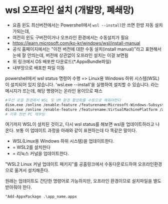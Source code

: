# wsl 오프라인 설치 (개발망, 폐쇄망)

- 요즘 윈도 최신버전에서는 Powershell에서 `wsl --install`만 쓰면 한방 자동 설치가되는데,
- 여전히 윈도 구버전이거나 오프라인 환경에서는 수동설치가 필요
- https://learn.microsoft.com/ko-kr/windows/wsl/install-manual
- 공식 홈페이지에서는 "이전 버전에 대한 수동 설치(install manual)"라고 표현해서 눈에 잘 안띄는데, 버전에 상관없이 오프라인 설치는 이걸 보면됨
- 위 링크에서 OS 배포판 다운로드(*.AppxBundle파일)
- 내부망으로 배포판 파일 이동



powershell에서 wsl status 명령어 수행
=> Linux용 Windows 하위 시스템(WSL)이 설치되어 있지 않습니다. 'wsl.exe --install'을 실행하여 설치할 수 있습니다.
라는 메시지가 뜨는데, 해당 명령어는 온라인 용이므로 패스

```sh
#우선 로컬 환경에서 WSL 및 VM 환경 활성화를 수동으로 해줘야한다
dism.exe /online /enable-feature /featurename:Microsoft-Windows-Subsystem-Linux /all /norestart
dism.exe /online /enable-feature /featurename:VirtualMachinePlatform /all /norestart
# 이후 한번 PC 재부팅

```

여기까지 WSL이 설치된 것이고, 다시 wsl status를 해보면 wsl을 업데이트하라고 나온다.
보통 이 업데이트 과정을 아래와 같이 표현하는데 다 똑같은 말이다.

- WSL(Linux용 Windows 하위 시스템)을 업데이트한다.
- = WSL2를 설치한다
- = 리눅스 커널을 업데이트한다.

"WSL2 Linux 커널 업데이트 패키지"를 공홈링크에서 수동다운로드하여 오프라인환경으로 옮겨서 설치해준다.

원래는 업데이트도 간단한 명령어로 가능하지만, 오프라인 환경이므로 설치파일을 별도 받아줘야 한다.



```
"Add-AppxPackage .\app_name.appx
```